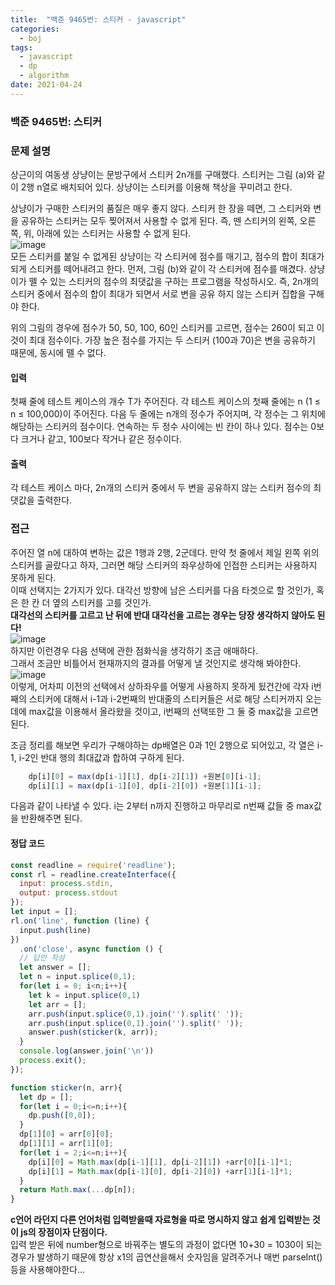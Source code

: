 ```yaml
---
title:  "백준 9465번: 스티커 - javascript"
categories: 
  - boj
tags:
  - javascript
  - dp
  - algorithm
date: 2021-04-24
---
```

### 백준 9465번: 스티커

### 문제 설명   
상근이의 여동생 상냥이는 문방구에서 스티커 2n개를 구매했다. 스티커는 그림 (a)와 같이 2행 n열로 배치되어 있다. 상냥이는 스티커를 이용해 책상을 꾸미려고 한다.

상냥이가 구매한 스티커의 품질은 매우 좋지 않다. 스티커 한 장을 떼면, 그 스티커와 변을 공유하는 스티커는 모두 찢어져서 사용할 수 없게 된다. 즉, 뗀 스티커의 왼쪽, 오른쪽, 위, 아래에 있는 스티커는 사용할 수 없게 된다.   
![image](https://user-images.githubusercontent.com/49264011/116046478-144c5800-a6ae-11eb-89a4-25c71ec0f105.png)   
모든 스티커를 붙일 수 없게된 상냥이는 각 스티커에 점수를 매기고, 점수의 합이 최대가 되게 스티커를 떼어내려고 한다. 먼저, 그림 (b)와 같이 각 스티커에 점수를 매겼다. 상냥이가 뗄 수 있는 스티커의 점수의 최댓값을 구하는 프로그램을 작성하시오. 즉, 2n개의 스티커 중에서 점수의 합이 최대가 되면서 서로 변을 공유 하지 않는 스티커 집합을 구해야 한다.

위의 그림의 경우에 점수가 50, 50, 100, 60인 스티커를 고르면, 점수는 260이 되고 이 것이 최대 점수이다. 가장 높은 점수를 가지는 두 스티커 (100과 70)은 변을 공유하기 때문에, 동시에 뗄 수 없다.

#### 입력
첫째 줄에 테스트 케이스의 개수 T가 주어진다. 각 테스트 케이스의 첫째 줄에는 n (1 ≤ n ≤ 100,000)이 주어진다. 다음 두 줄에는 n개의 정수가 주어지며, 각 정수는 그 위치에 해당하는 스티커의 점수이다. 연속하는 두 정수 사이에는 빈 칸이 하나 있다. 점수는 0보다 크거나 같고, 100보다 작거나 같은 정수이다. 

#### 출력
각 테스트 케이스 마다, 2n개의 스티커 중에서 두 변을 공유하지 않는 스티커 점수의 최댓값을 출력한다.
### 접근   
주어진 열 n에 대하여 변하는 값은 1행과 2행, 2군데다.
만약 첫 줄에서 제일 왼쪽 위의 스티커를 골랐다고 하자, 그러면 해당 스티커의 좌우상하에 인접한 스티커는 사용하지 못하게 된다.   
이때 선택지는 2가지가 있다. 대각선 방향에 남은 스티커를 다음 타겟으로 할 것인가, 혹은 한 칸 더 옆의 스티커를 고를 것인가.   
**대각선의 스티커를 고르고 난 뒤에 반대 대각선을 고르는 경우는 당장 생각하지 않아도 된다!**   
![image](https://user-images.githubusercontent.com/49264011/116047306-e74c7500-a6ae-11eb-8534-7ee3778bbae2.png)   
하지만 이런경우 다음 선택에 관한 점화식을 생각하기 조금 애매하다.  
그래서 조금만 비틀어서 현재까지의 결과를 어떻게 낼 것인지로 생각해 봐야한다.   
![image](https://user-images.githubusercontent.com/49264011/116047645-40b4a400-a6af-11eb-8de7-f1056f933bb6.png)   
이렇게, 어차피 이전의 선택에서 상하좌우를 어떻게 사용하지 못하게 됬건간에 각자 i번째의 스티커에 대해서 i-1과 i-2번째의 반대줄의 스티커들은 서로 해당 스티커까지 오는데에 max값을 이용해서 올라왔을 것이고, i번째의 선택또한 그 둘 중 max값을 고르면 된다.   

조금 정리를 해보면 우리가 구해야하는 dp배열은 0과 1인 2행으로 되어있고, 각 열은 i-1, i-2인 반대 행의 최대값과 합하여 구하게 된다.
```js
    dp[i][0] = max(dp[i-1][1], dp[i-2][1]) +원본[0][i-1];
    dp[i][1] = max(dp[i-1][0], dp[i-2][0]) +원본[1][i-1];
```
다음과 같이 나타낼 수 있다.
i는 2부터 n까지 진행하고 마무리로 n번째 값들 중 max값을 반환해주면 된다.


#### 정답 코드
```js
const readline = require('readline');
const rl = readline.createInterface({
  input: process.stdin,
  output: process.stdout
});
let input = [];
rl.on('line', function (line) {
  input.push(line)
})
  .on('close', async function () {
  // 답안 작성
  let answer = [];
  let n = input.splice(0,1);
  for(let i = 0; i<n;i++){
    let k = input.splice(0,1)
    let arr = [];    
    arr.push(input.splice(0,1).join('').split(' '));    
    arr.push(input.splice(0,1).join('').split(' '));
    answer.push(sticker(k, arr));
  }
  console.log(answer.join('\n'))
  process.exit();
});

function sticker(n, arr){
  let dp = [];
  for(let i = 0;i<=n;i++){
    dp.push([0,0]);
  } 
  dp[1][0] = arr[0][0];
  dp[1][1] = arr[1][0];  
  for(let i = 2;i<=n;i++){    
    dp[i][0] = Math.max(dp[i-1][1], dp[i-2][1]) +arr[0][i-1]*1;
    dp[i][1] = Math.max(dp[i-1][0], dp[i-2][0]) +arr[1][i-1]*1;
  }  
  return Math.max(...dp[n]);
}
```
**c언어 라던지 다른 언어처럼 입력받을때 자료형을 따로 명시하지 않고 쉽게 입력받는 것이 js의 장점이자 단점이다.**   
입력 받은 뒤에 number형으로 바꿔주는 별도의 과정이 없다면 10+30 = 1030이 되는 경우가 발생하기 때문에 항상 x1의 곱연산을해서 숫자임을 알려주거나 매번 parseInt()등을 사용해야한다...